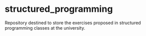 # structured_programming
Repository destined to store the exercises proposed in structured programming classes at the university.
